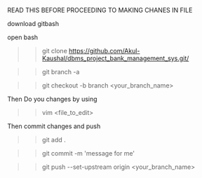 READ THIS BEFORE PROCEEDING TO MAKING CHANES IN FILE

download gitbash

open bash 

>> git clone <https://github.com/Akul-Kaushal/dbms_project_bank_management_sys.git/>

>> git branch -a

>> git checkout  -b branch <your_branch_name>

Then Do you changes by using 

>> vim <file_to_edit>

Then commit changes and push

>> git add .

>> git commit -m 'message for me'

>> git push --set-upstream origin <your_branch_name>
